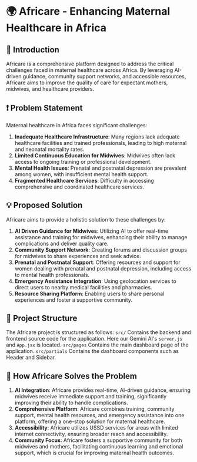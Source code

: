 # 🌍 Africare - Enhancing Maternal Healthcare in Africa

## 📝 Introduction

Africare is a comprehensive platform designed to address the critical challenges faced in maternal healthcare across Africa. By leveraging AI-driven guidance, community support networks, and accessible resources, Africare aims to improve the quality of care for expectant mothers, midwives, and healthcare providers.

## ❗ Problem Statement

Maternal healthcare in Africa faces significant challenges:

1. **Inadequate Healthcare Infrastructure**: Many regions lack adequate healthcare facilities and trained professionals, leading to high maternal and neonatal mortality rates.
2. **Limited Continuous Education for Midwives**: Midwives often lack access to ongoing training or professional development.
3. **Mental Health Issues**: Prenatal and postnatal depression are prevalent among women, with insufficient mental health support.
4. **Fragmented Healthcare Services**: Difficulty in accessing comprehensive and coordinated healthcare services.

## 💡 Proposed Solution

Africare aims to provide a holistic solution to these challenges by:

1. **AI Driven Guidance for Midwives**: Utilizing AI to offer real-time assistance and training for midwives, enhancing their ability to manage complications and deliver quality care.
2. **Community Support Network**: Creating forums and discussion groups for midwives to share experiences and seek advice.
3. **Prenatal and Postnatal Support**: Offering resources and support for women dealing with prenatal and postnatal depression, including access to mental health professionals.
4. **Emergency Assistance Integration**: Using geolocation services to direct users to nearby medical facilities and pharmacies.
5. **Resource Sharing Platform**: Enabling users to share personal experiences and foster a supportive community.

## 📂 Project Structure

The Africare project is structured as follows:
`src/` Contains the backend and frontend source code for the application. Here our Gemini AI's `server.js` and `App.jsx` is located.
`src/pages` Contains the main dashboard page of the application.
`src/partials` Contains the dashboard components such as Header and Sidebar.

## 🚀 How Africare Solves the Problem

1. **AI Integration**: Africare provides real-time, AI-driven guidance, ensuring midwives receive immediate support and training, significantly improving their ability to handle complications.
2. **Comprehensive Platform**: Africare combines training, community support, mental health resources, and emergency assistance into one platform, offering a one-stop solution for maternal healthcare.
3. **Accessibility**: Africare utilizes USSD services for areas with limited internet connectivity, ensuring broader reach and accessibility.
4. **Community Focus**: Africare fosters a supportive community for both midwives and mothers, facilitating continuous learning and emotional support, which is crucial for improving maternal health outcomes.